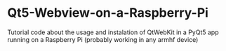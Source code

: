 # Qt5-Webview-on-a-Raspberry-Pi
Tutorial code about the usage and instalation of QtWebKit in a PyQt5 app running on a Raspberry Pi (probably working in any armhf device)
